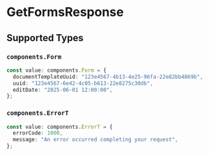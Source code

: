 # GetFormsResponse


## Supported Types

### `components.Form`

```typescript
const value: components.Form = {
  documentTemplateUuid: "123e4567-4b13-4e25-96fa-22e82bb4869b",
  uuid: "123e4567-6e42-4c05-b613-22e8275c30db",
  editDate: "2025-06-01 12:00:00",
};
```

### `components.ErrorT`

```typescript
const value: components.ErrorT = {
  errorCode: 1000,
  message: "An error occurred completing your request",
};
```

